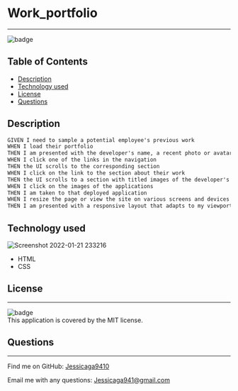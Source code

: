# Work_portfolio
----------
![badge](https://img.shields.io/badge/license-MIT-ff69b4)

## Table of Contents

- [Description](#description)
- [Technology used](#technology-used)
- [License](#license)
- [Questions](#questions)

## Description

```md
GIVEN I need to sample a potential employee's previous work
WHEN I load their portfolio
THEN I am presented with the developer's name, a recent photo or avatar, and links to sections about them, their work, and how to contact them
WHEN I click one of the links in the navigation
THEN the UI scrolls to the corresponding section
WHEN I click on the link to the section about their work
THEN the UI scrolls to a section with titled images of the developer's applications
WHEN I click on the images of the applications
THEN I am taken to that deployed application
WHEN I resize the page or view the site on various screens and devices
THEN I am presented with a responsive layout that adapts to my viewport
```

## Technology used

![Screenshot 2022-01-21 233216](https://user-images.githubusercontent.com/87554644/150624702-ef44efd5-04d7-4e75-a811-7a981989e035.jpg)

- HTML
- CSS

## License
----------
![badge](https://img.shields.io/badge/license-MIT-ff69b4)
<br />
This application is covered by the MIT license. 

## Questions
----------
Find me on GitHub: [Jessicaga9410](https://github.com/Jessicaga9410)

Email me with any questions: Jessicaga941@gmail.com